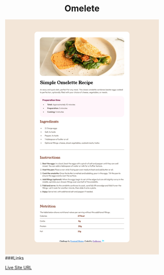 <h1 align="center"> Omelete </h1>
<img src="design/pagina.png">
###Links
<p><a href="https://munizgdm.github.io/omelete/" target=""_blank>Live Site URL</a></p>
